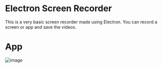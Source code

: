 
# Electron Screen Recorder
This is a very basic screen recorder made using Electron.
You can record a screen or app and save the videos.

# App
![image](https://user-images.githubusercontent.com/16353807/139090939-8d1f5a6d-72b4-4b9d-8222-689837d64bf0.png)
